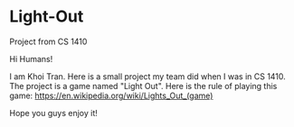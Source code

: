 # Light-Out
Project from CS 1410

Hi Humans!

I am Khoi Tran. Here is a small project my team did when I was in CS 1410.
The project is a game named "Light Out". Here is the rule of playing this game: https://en.wikipedia.org/wiki/Lights_Out_(game)

Hope you guys enjoy it!
